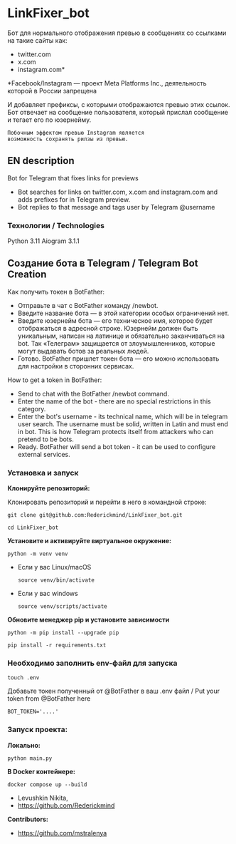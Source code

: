 # LinkFixer_bot
Бот для нормального отображения превью в сообщениях со ссылками на такие сайты как:
- twitter.com
- x.com
- instagram.com*

*Facebook/Instagram — проект Meta Platforms Inc., деятельность которой в России запрещена

И добавляет префиксы, с которыми отображаются превью этих ссылок. Бот отвечает на сообщение пользователя, который прислал сообщение и тегает его по юзернейму.

```
Побочным эффектом превью Instagram является
возможность сохранять рилзы из превью.
```

## EN description
Bot for Telegram that fixes links for previews
- Bot searches for links on twitter.com, x.com and instagram.com and adds prefixes for in Telegram preview.
- Bot replies to that message and tags user by Telegram @username


### Технологии / Technologies
Python 3.11
Aiogram 3.1.1

## Создание бота в Telegram / Telegram Bot Creation

Как получить токен в BotFather:

- Отправьте в чат с BotFather команду /newbot.
- Введите название бота — в этой категории особых ограничений нет.
- Введите юзернейм бота — его техническое имя, которое будет отображаться в адресной строке. Юзернейм должен быть уникальным, написан на латинице и обязательно заканчиваться на bot. Так «Телеграм» защищается от злоумышленников, которые могут выдавать ботов за реальных людей.
- Готово. BotFather пришлет токен бота — его можно использовать для настройки в сторонних сервисах.

How to get a token in BotFather:

- Send to chat with the BotFather /newbot command.
- Enter the name of the bot - there are no special restrictions in this category.
- Enter the bot's username - its technical name, which will be in telegram user search. The username must be solid, written in Latin and must end in bot. This is how Telegram protects itself from attackers who can pretend to be bots.
- Ready. BotFather will send a bot token - it can be used to configure external services.


### Установка и запуск

**Клонируйте репозиторий:**

Клонировать репозиторий и перейти в него в командной строке:

```
git clone git@github.com:Rederickmind/LinkFixer_bot.git
```

```
cd LinkFixer_bot
```

**Установите и активируйте виртуальное окружение:**

```
python -m venv venv
```

* Если у вас Linux/macOS

    ```
    source venv/bin/activate
    ```

* Если у вас windows

    ```
    source venv/scripts/activate
    ```

**Обновите менеджер pip и установите зависимости**

```
python -m pip install --upgrade pip
```

```
pip install -r requirements.txt
```

### Необходимо заполнить env-файл для запуска
```
touch .env
```

Добавьте токен полученный от @BotFather в ваш .env файл / Put your token from @BotFather here

```
BOT_TOKEN='....'
```

### Запуск проекта:

**Локально:**

```
python main.py
```

**В Docker контейнере:**
```
docker compose up --build
```



- Levushkin Nikita,
- https://github.com/Rederickmind

**Contributors:**
- https://github.com/mstralenya
